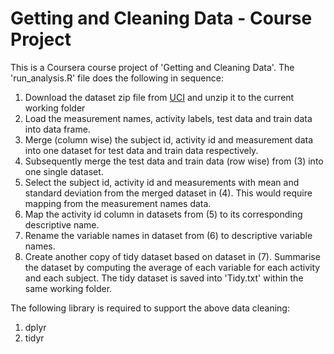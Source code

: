 # Getting and Cleaning Data - Course Project

This is a Coursera course project of 'Getting and Cleaning Data'. The 'run_analysis.R' file does the following in sequence:

1. Download the dataset zip file from [UCI](https://d396qusza40orc.cloudfront.net/getdata%2Fprojectfiles%2FUCI%20HAR%20Dataset.zip) and unzip it to the current working folder
2. Load the measurement names, activity labels, test data and train data into data frame.
3. Merge (column wise) the subject id, activity id and measurement data into one dataset for test data and train data respectively.
4. Subsequently merge the test data and train data (row wise) from (3) into one single dataset.
5. Select the subject id, activity id and measurements with mean and standard deviation from the merged dataset in (4). This would require mapping from the measurement names data.
6. Map the activity id column in datasets from (5) to its corresponding descriptive name.
7. Rename the variable names in dataset from (6) to descriptive variable names.
8. Create another copy of tidy dataset based on dataset in (7). Summarise the dataset by computing the average of each variable for each activity and each subject. The tidy dataset is saved into 'Tidy.txt' within the same working folder.

The following library is required to support the above data cleaning:

1. dplyr
2. tidyr